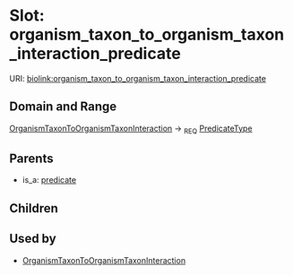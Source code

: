 
# Slot: organism_taxon_to_organism_taxon_interaction_predicate




URI: [biolink:organism_taxon_to_organism_taxon_interaction_predicate](https://w3id.org/biolink/vocab/organism_taxon_to_organism_taxon_interaction_predicate)


## Domain and Range

[OrganismTaxonToOrganismTaxonInteraction](OrganismTaxonToOrganismTaxonInteraction.md) ->  <sub>REQ</sub> [PredicateType](types/PredicateType.md)

## Parents

 *  is_a: [predicate](predicate.md)

## Children


## Used by

 * [OrganismTaxonToOrganismTaxonInteraction](OrganismTaxonToOrganismTaxonInteraction.md)
